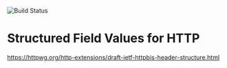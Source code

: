 ![Build Status](https://github.com/undef1nd/structured-headers/workflows/CI/badge.svg)

# Structured Field Values for HTTP

https://httpwg.org/http-extensions/draft-ietf-httpbis-header-structure.html
